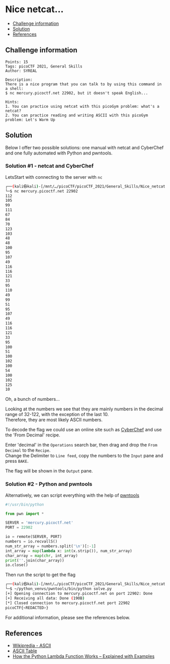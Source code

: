 # Nice netcat...

- [Challenge information](#challenge-information)
- [Solution](#solution)
- [References](#references)

## Challenge information
```
Points: 15
Tags: picoCTF 2021, General Skills
Author: SYREAL

Description:
There is a nice program that you can talk to by using this command in a shell: 
$ nc mercury.picoctf.net 22902, but it doesn't speak English...

Hints:
1. You can practice using netcat with this picoGym problem: what's a netcat?
2. You can practice reading and writing ASCII with this picoGym problem: Let's Warm Up
```

## Solution

Below I offer two possible solutions: one manual with netcat and CyberChef and one fully automated with Python and pwntools.
### Solution #1 - netcat and CyberChef

LetsStart with connecting to the server with `nc`
```bash
┌──(kali㉿kali)-[/mnt/…/picoCTF/picoCTF_2021/General_Skills/Nice_netcat]
└─$ nc mercury.picoctf.net 22902
112 
105 
99 
111 
67 
84 
70 
123 
103 
48 
48 
100 
95 
107 
49 
116 
116 
121 
33 
95 
110 
49 
99 
51 
95 
107 
49 
116 
116 
121 
33 
95 
100 
51 
100 
102 
100 
54 
100 
102 
125 
10 
```

Oh, a bunch of numbers...

Looking at the numbers we see that they are mainly numbers in the decimal range of 32-122, with the exception of the last 10.  
Therefore, they are most likely ASCII numbers.

To decode the flag we could use an online site such as [CyberChef](https://gchq.github.io/CyberChef/) and use the 'From Decimal' recipe. 

Enter 'decimal' in the `Operations` search bar, then drag and drop the `From Decimal` to the `Recipe`.  
Change the Delimiter to `Line feed`, copy the numbers to the `Input` pane and press `BAKE`.

The flag will be shown in the `Output` pane.

### Solution #2 - Python and pwntools

Alternatively, we can script everything with the help of [pwntools](https://docs.pwntools.com/en/stable/index.html)
```python
#!/usr/bin/python

from pwn import *

SERVER = 'mercury.picoctf.net'
PORT = 22902

io = remote(SERVER, PORT)    
numbers = io.recvallS()
num_str_array = numbers.split('\n')[:-1]
int_array = map(lambda x: int(x.strip()), num_str_array)
char_array = map(chr, int_array)
print(''.join(char_array))
io.close()
```

Then run the script to get the flag
```bash
┌──(kali㉿kali)-[/mnt/…/picoCTF/picoCTF_2021/General_Skills/Nice_netcat]
└─$ ~/python_venvs/pwntools/bin/python solve.py
[+] Opening connection to mercury.picoctf.net on port 22902: Done
[+] Receiving all data: Done (190B)
[*] Closed connection to mercury.picoctf.net port 22902
picoCTF{<REDACTED>}
```

For additional information, please see the references below.

## References

- [Wikipredia - ASCII](https://en.wikipedia.org/wiki/ASCII)
- [ASCII Table](https://www.ascii-code.com/)
- [How the Python Lambda Function Works – Explained with Examples](https://www.freecodecamp.org/news/python-lambda-function-explained/)
